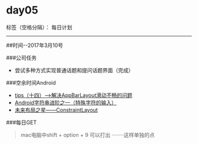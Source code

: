 # day05

标签（空格分隔）： 每日计划

---
##时间--2017年3月10号

###公司任务

* 尝试多种方式实现普通话题和提问话题界面（完成）

###空余时间Android

* [tips（十四）-->解决AppBarLayout滑动不畅的问题][1]
* [Android字符串进阶之一（特殊字符的输入）][2]
* [未来布局之星——ConstraintLayout][3]


###每日GET

>mac电脑中shift + option + 9   可以打出 ········这样单独的点


  [1]: http://zkread.com/article/1068010.html
  [2]: http://mikewang.blog.51cto.com/3826268/862643
  [3]: http://www.jianshu.com/p/c34ce21f77b3